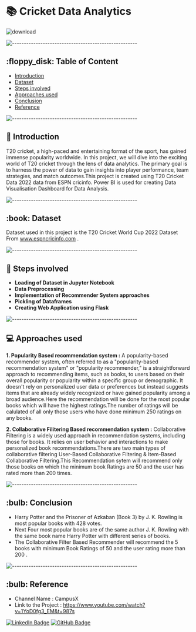 # 📚 Cricket Data Analytics

![download](https://github.com/NizaafDabir/Cricket_Data_Analytics/assets/110449627/0be05e0b-2d15-4639-ba48-d13cf1b3c8d4)

![-----------------------------------------------------](https://raw.githubusercontent.com/andreasbm/readme/master/assets/lines/rainbow.png)

<h2> :floppy_disk: Table of Content</h2>

  * [Introduction](#Introduction)
  * [Dataset](#dataset)
  * [Steps involved](#Steps-involved)
  * [Approaches used](#Approaches-used)
  * [Conclusion](#Conclusion)
  * [Reference](#Reference)

![-----------------------------------------------------](https://raw.githubusercontent.com/andreasbm/readme/master/assets/lines/rainbow.png)

<h2> 📄 Introduction</h2>

T20 cricket, a high-paced and entertaining format of the sport, has gained immense popularity worldwide. In this project, we will dive into the exciting world of T20 cricket through the lens of data analytics. The primary goal is to harness the power of data to gain insights into player performance, team strategies, and match outcomes.This project is created using T20 Cricket Data 2022 data from ESPN cricinfo. Power BI is used for creating Data Visualisation Dashboard for Data Analysis.

![-----------------------------------------------------](https://raw.githubusercontent.com/andreasbm/readme/master/assets/lines/rainbow.png)

<h2> :book: Dataset </h2>

Dataset used in this project is the T20 Cricket World Cup 2022 Dataset From www.espncricinfo.com .

![-----------------------------------------------------](https://raw.githubusercontent.com/andreasbm/readme/master/assets/lines/rainbow.png)

<h2> 📑 Steps involved </h2>

* **Loading of Dataset in Jupyter Notebook**
* **Data Preprocessing**
* **Implementation of Recommender System approaches**
* **Pickling of Dataframes**
* **Creating Web Application using Flask**

![-----------------------------------------------------](https://raw.githubusercontent.com/andreasbm/readme/master/assets/lines/rainbow.png)

<h2>💻 Approaches used</h2>

**1. Popularity Based recommendation system :** A popularity-based recommender system, often referred to as a "popularity-based recommendation system" or "popularity recommender," is a straightforward approach to recommending items, such as books, to users based on their overall popularity or popularity within a specific group or demographic. It doesn't rely on personalized user data or preferences but instead suggests items that are already widely recognized or have gained popularity among a broad audience.Here the recommendation will be done for the most popular books which will have the highest ratings.The number of ratings will be calulated of all only those users who have done minimum 250 ratings on any books.

**2. Collaborative Filitering Based recommendation system :** Collaborative Filtering is a widely used approach in recommendation systems, including those for books. It relies on user behavior and interactions to make personalized book recommendations.There are two main types of collaborative filtering User-Based Collaborative Filtering & Item-Based Collaborative Filtering.This Recommendation sytem will recommend only those books on which the minimum book Ratings are 50 and the user has rated more than 200 times.

![-----------------------------------------------------](https://raw.githubusercontent.com/andreasbm/readme/master/assets/lines/rainbow.png)

<h2> :bulb: Conclusion</h2>

* Harry Potter and the Prisoner of Azkaban (Book 3) by J. K. Rowling is most popular books with 428 votes.
* Next Four most popular books are of the same author J. K. Rowling with the same book name Harry Potter with different series of books.
* The Collaborative Filter Based Recommender will recommend the 5 books with minimum Book Ratings of 50 and the user rating more than 200 .

![-----------------------------------------------------](https://raw.githubusercontent.com/andreasbm/readme/master/assets/lines/rainbow.png)

<h2> :bulb: Reference</h2>

* Channel Name : CampusX
* Link to the Project : https://www.youtube.com/watch?v=1YoD0fg3_EM&t=987s

[![LinkedIn Badge](https://img.shields.io/badge/LinkedIn-0077B5?style=for-the-badge&logo=linkedin&logoColor=white)](https://www.linkedin.com/in/nizaaf-dabir-524596203/)
[![GitHub Badge](https://img.shields.io/badge/GitHub-100000?style=for-the-badge&logo=github&logoColor=white)](https://github.com/NizaafDabir)
